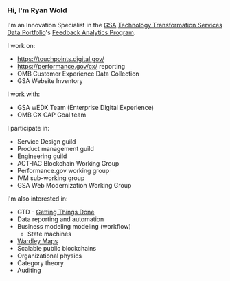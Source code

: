 ### Hi, I'm Ryan Wold


<!--
- 🌱 I’m currently learning ...
- 👯 I’m looking to collaborate on ...
- 🤔 I’m looking for help with ...
- 💬 Ask me about ...
- ⚡ Fun fact: ...
-->

I'm an Innovation Specialist
in the [GSA](https://www.gsa.gov/)
[Technology Transformation Services](https://www.gsa.gov/about-us/organization/federal-acquisition-service/technology-transformation-services/tts-solutions)
[Data Portfolio](https://www.gsa.gov/about-us/organization/federal-acquisition-service/technology-transformation-services/tts-solutions#data)'s
[Feedback Analytics Program](https://feedback.usa.gov).

I work on:

* https://touchpoints.digital.gov/
* https://performance.gov/cx/ reporting
* OMB Customer Experience Data Collection
* GSA Website Inventory

I work with:

* GSA wEDX Team (Enterprise Digital Experience)
* OMB CX CAP Goal team

I participate in:

* Service Design guild
* Product management guild
* Engineering guild
* ACT-IAC Blockchain Working Group
* Performance.gov working group
 *  IVM sub-working group
* GSA Web Modernization Working Group

I'm also interested in:

* GTD - [Getting Things Done](https://www.youtube.com/watch?v=Qo7vUdKTlhk)
* Data reporting and automation
* Business modeling modeling (workflow)
  * State machines
* [Wardley Maps](https://www.youtube.com/watch?v=2IW9L1uNMCs)
* Scalable public blockchains
* Organizational physics
* Category theory
* Auditing
